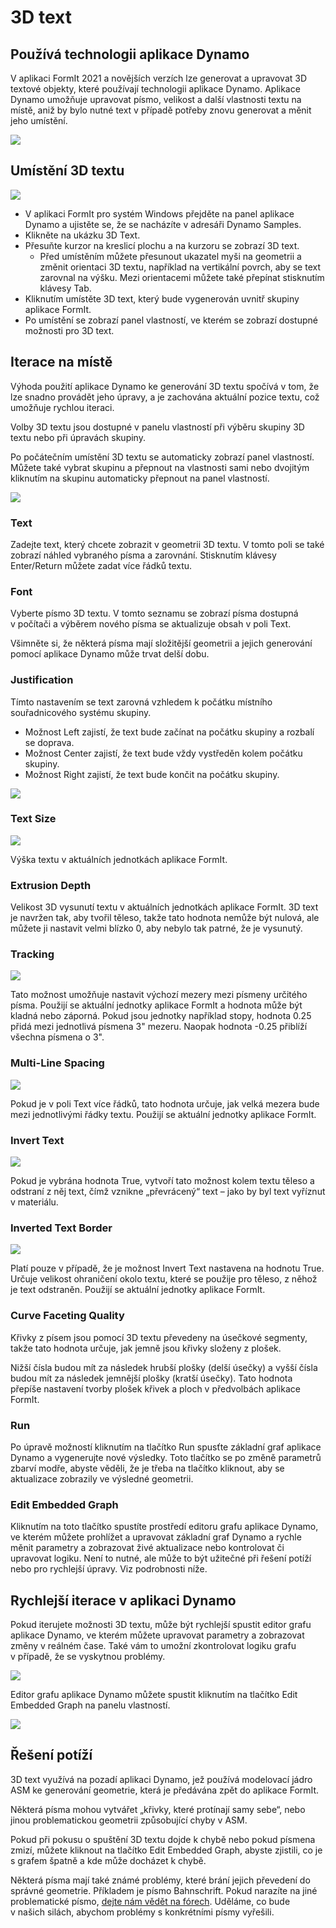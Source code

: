 # 3D text

## Používá technologii aplikace Dynamo

V aplikaci FormIt 2021 a novějších verzích lze generovat a upravovat 3D textové objekty, které používají technologii aplikace Dynamo. Aplikace Dynamo umožňuje upravovat písmo, velikost a další vlastnosti textu na místě, aniž by bylo nutné text v případě potřeby znovu generovat a měnit jeho umístění.

![](../.gitbook/assets/3d-text.gif)

## Umístění 3D textu

![](../.gitbook/assets/3d-text-placement.gif)

* V aplikaci FormIt pro systém Windows přejděte na panel aplikace Dynamo a ujistěte se, že se nacházíte v adresáři Dynamo Samples.
* Klikněte na ukázku 3D Text.
* Přesuňte kurzor na kreslicí plochu a na kurzoru se zobrazí 3D text.
   * Před umístěním můžete přesunout ukazatel myši na geometrii a změnit orientaci 3D textu, například na vertikální povrch, aby se text zarovnal na výšku. Mezi orientacemi můžete také přepínat stisknutím klávesy Tab.
* Kliknutím umístěte 3D text, který bude vygenerován uvnitř skupiny aplikace FormIt.
* Po umístění se zobrazí panel vlastností, ve kterém se zobrazí dostupné možnosti pro 3D text.

## Iterace na místě

Výhoda použití aplikace Dynamo ke generování 3D textu spočívá v tom, že lze snadno provádět jeho úpravy, a je zachována aktuální pozice textu, což umožňuje rychlou iteraci.

Volby 3D textu jsou dostupné v panelu vlastností při výběru skupiny 3D textu nebo při úpravách skupiny.

Po počátečním umístění 3D textu se automaticky zobrazí panel vlastností. Můžete také vybrat skupinu a přepnout na vlastnosti sami nebo dvojitým kliknutím na skupinu automaticky přepnout na panel vlastností.

![](../.gitbook/assets/3d-text-options.png)

### Text

Zadejte text, který chcete zobrazit v geometrii 3D textu. V tomto poli se také zobrazí náhled vybraného písma a zarovnání. Stisknutím klávesy Enter/Return můžete zadat více řádků textu.

### Font

Vyberte písmo 3D textu. V tomto seznamu se zobrazí písma dostupná v počítači a výběrem nového písma se aktualizuje obsah v poli Text. 

Všimněte si, že některá písma mají složitější geometrii a jejich generování pomocí aplikace Dynamo může trvat delší dobu.

### Justification

Tímto nastavením se text zarovná vzhledem k počátku místního souřadnicového systému skupiny.

* Možnost Left zajistí, že text bude začínat na počátku skupiny a rozbalí se doprava.
* Možnost Center zajistí, že text bude vždy vystředěn kolem počátku skupiny.
* Možnost Right zajistí, že text bude končit na počátku skupiny.

![](../.gitbook/assets/3d-text-justification-combined.png)

### Text Size

![](../.gitbook/assets/3d-text-text-size.png)

Výška textu v aktuálních jednotkách aplikace FormIt.

### Extrusion Depth

Velikost 3D vysunutí textu v aktuálních jednotkách aplikace FormIt. 3D text je navržen tak, aby tvořil těleso, takže tato hodnota nemůže být nulová, ale můžete ji nastavit velmi blízko 0, aby nebylo tak patrné, že je vysunutý.

### Tracking

![](../.gitbook/assets/3d-text-tracking.png)

Tato možnost umožňuje nastavit výchozí mezery mezi písmeny určitého písma. Použijí se aktuální jednotky aplikace FormIt a hodnota může být kladná nebo záporná. Pokud jsou jednotky například stopy, hodnota 0.25 přidá mezi jednotlivá písmena 3" mezeru. Naopak hodnota -0.25 přiblíží všechna písmena o 3".

### Multi-Line Spacing

![](../.gitbook/assets/3d-text-multi-line.png)

Pokud je v poli Text více řádků, tato hodnota určuje, jak velká mezera bude mezi jednotlivými řádky textu. Použijí se aktuální jednotky aplikace FormIt.

### Invert Text

![](../.gitbook/assets/3d-text-inverted.png)

Pokud je vybrána hodnota True, vytvoří tato možnost kolem textu těleso a odstraní z něj text, čímž vznikne „převrácený“ text – jako by byl text vyříznut v materiálu.

### Inverted Text Border

![](../.gitbook/assets/3d-text-inverted-border.png)

Platí pouze v případě, že je možnost Invert Text nastavena na hodnotu True. Určuje velikost ohraničení okolo textu, které se použije pro těleso, z něhož je text odstraněn. Použijí se aktuální jednotky aplikace FormIt.

### Curve Faceting Quality

Křivky z písem jsou pomocí 3D textu převedeny na úsečkové segmenty, takže tato hodnota určuje, jak jemně jsou křivky složeny z plošek.

Nižší čísla budou mít za následek hrubší plošky \(delší úsečky\) a vyšší čísla budou mít za následek jemnější plošky \(kratší úsečky\). Tato hodnota přepíše nastavení tvorby plošek křivek a ploch v předvolbách aplikace FormIt.

### Run

Po úpravě možností kliknutím na tlačítko Run spusťte základní graf aplikace Dynamo a vygenerujte nové výsledky. Toto tlačítko se po změně parametrů zbarví modře, abyste věděli, že je třeba na tlačítko kliknout, aby se aktualizace zobrazily ve výsledné geometrii.‌

### Edit Embedded Graph

Kliknutím na toto tlačítko spustíte prostředí editoru grafu aplikace Dynamo, ve kterém můžete prohlížet a upravovat základní graf Dynamo a rychle měnit parametry a zobrazovat živé aktualizace nebo kontrolovat či upravovat logiku. Není to nutné, ale může to být užitečné při řešení potíží nebo pro rychlejší úpravy. Viz podrobnosti níže.

## Rychlejší iterace v aplikaci Dynamo

Pokud iterujete možnosti 3D textu, může být rychlejší spustit editor grafu aplikace Dynamo, ve kterém můžete upravovat parametry a zobrazovat změny v reálném čase. Také vám to umožní zkontrolovat logiku grafu v případě, že se vyskytnou problémy.

![](../.gitbook/assets/3d-text-edit-embedded.png)

Editor grafu aplikace Dynamo můžete spustit kliknutím na tlačítko Edit Embedded Graph na panelu vlastností.

![](../.gitbook/assets/3d-text-edit-embedded-windows.png)

## Řešení potíží

3D text využívá na pozadí aplikaci Dynamo, jež používá modelovací jádro ASM ke generování geometrie, která je předávána zpět do aplikace FormIt.

Některá písma mohou vytvářet „křivky, které protínají samy sebe“, nebo jinou problematickou geometrii způsobující chyby v ASM.

Pokud při pokusu o spuštění 3D textu dojde k chybě nebo pokud písmena zmizí, můžete kliknout na tlačítko Edit Embedded Graph, abyste zjistili, co je s grafem špatně a kde může docházet k chybě.

Některá písma mají také známé problémy, které brání jejich převedení do správné geometrie. Příkladem je písmo Bahnschrift. Pokud narazíte na jiné problematické písmo, [dejte nám vědět na fórech](https://forums.autodesk.com/t5/formit-forum/bd-p/142?profile.language=en). Uděláme, co bude v našich silách, abychom problémy s konkrétními písmy vyřešili.





